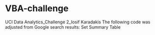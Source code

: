 # VBA-challenge
UCI Data Analytics_Challenge 2_Iosif Karadakis
The following code was adjusted from Google search results:
Set Summary Table
